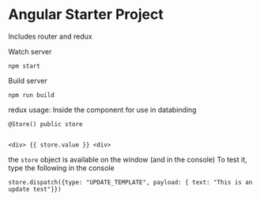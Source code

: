 # Angular Starter Project

Includes router and redux

Watch server
```
npm start
```

Build server
```
npm run build
```

redux usage:
Inside the component for use in databinding

```
@Store() public store


<div> {{ store.value }} <div>
```

the `store` object is available on the window (and in the console)
To test it, type the following in the console

```
store.dispatch({type: "UPDATE_TEMPLATE", payload: { text: "This is an update test"}})
```
